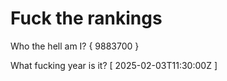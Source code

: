 # Fuck the rankings

Who the hell am I?
{ 9883700 }

What fucking year is it?
[ 2025-02-03T11:30:00Z ]
